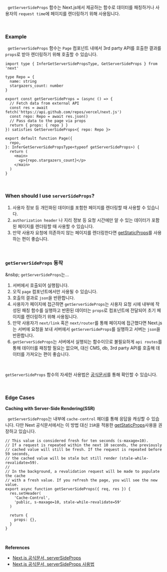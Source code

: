 
&nbsp;&nbsp;`getServerSideProps` 함수는 Next.js에서 제공하는 함수로 데이터를 패칭하거나 사용자의 `request time`에 페이지를 렌더링하기 위해 사용됩니다.

<br>

### Example

&nbsp;&nbsp;`getServerSideProps` 함수는 `Page` 컴포넌트 내에서 3rd party API를 호출한 결과를 `props`로 받아 렌더링하기 위해 호출할 수 있습니다.

```tsx
import type { InferGetServerSidePropsType, GetServerSideProps } from 'next'
 
type Repo = {
  name: string
  stargazers_count: number
}
 
export const getServerSideProps = (async () => {
  // Fetch data from external API
  const res = await fetch('https://api.github.com/repos/vercel/next.js')
  const repo: Repo = await res.json()
  // Pass data to the page via props
  return { props: { repo } }
}) satisfies GetServerSideProps<{ repo: Repo }>
 
export default function Page({
  repo,
}: InferGetServerSidePropsType<typeof getServerSideProps>) {
  return (
    <main>
      <p>{repo.stargazers_count}</p>
    </main>
  )
}
```

<br>

### When should I use `serverSideProps`?

1. 사용자 정보 등 개인화된 데이터를 포함한 페이지를 렌더링할 때 사용할 수 있습니다.
2. `authorization header` 나 지리 정보 등 요청 시간에만 알 수 있는 데이터가 포함된 페이지를 렌더링할 때 사용할 수 있습니다.
3. 만약 사용자 요청에 의존하지 않는 페이지를 렌더링한다면 [getStaticProps](./getStaticProps)를 사용하는 편이 좋습니다.

<br>

### `getServerSideProps` 동작

&nsbp;&nbsp;`getServerSideProps`는...

1. 서버에서 호출되어 실행됩니다.
2. 오직 `page` 컴포넌트에서만 사용될 수 있습니다.
3. 호출의 결과로 `json`을 반환합니다.
4. 사용자가 페이지에 접근하면 `getServerSideProps`는 사용자 요청 시에 내부에 작성된 패칭 함수를 실행하고 반환된 데이터는 `props`로 컴포넌트에 전달되어 초기 페이지를 렌더링하기 위해 사용됩니다.
5.  만약 사용자가 `next/link` 혹은 `next/router`를 통해 페이지에 접근했다면 Next.js는 서버에 요청을 보내 서버에서 `getServerSideProps`를 실행하고 서버는 `json`을 반환합니다.
6. `getServerSideProps`는 서버에서 실행되는 함수이므로 불필요하게 `api routes`를 통해 데이터를 패칭할 필요는 없으며, 대신 CMS, db, 3rd party API를 호출해 데이터를 가져오는 편이 좋습니다.

<br>

`getServerSideProps` 함수의 자세한 사용법은 [공식문서](https://nextjs.org/docs/pages/api-reference/functions/get-server-side-props)를 통해 확인할 수 있습니다.

<br>

### Edge Cases

**Caching with Server-Side Rendering(SSR)**

&nbsp;&nbsp;`getServerSideProps`는 내부에 `cache-control` 헤더를 통해 응답을 캐싱할 수 있습니다. 다만 Next 공식문서에서는 이 방법 대신 `ISR`을 적용한  [getStaticProps](https://nextjs.org/docs/pages/building-your-application/data-fetching/get-static-props)사용을 권장하고 있습니다.

```tsx
// This value is considered fresh for ten seconds (s-maxage=10).
// If a request is repeated within the next 10 seconds, the previously
// cached value will still be fresh. If the request is repeated before 59 seconds,
// the cached value will be stale but still render (stale-while-revalidate=59).
//
// In the background, a revalidation request will be made to populate the cache
// with a fresh value. If you refresh the page, you will see the new value.
export async function getServerSideProps({ req, res }) {
  res.setHeader(
    'Cache-Control',
    'public, s-maxage=10, stale-while-revalidate=59'
  )
 
  return {
    props: {},
  }
}
```

<br>

**References**
- [Next.js 공식문서, serverSideProps](https://nextjs.org/docs/pages/building-your-application/data-fetching/get-server-side-props)
- [Next.js 공식문서, serverSideProps 사용법](https://nextjs.org/docs/pages/api-reference/functions/get-server-side-props)